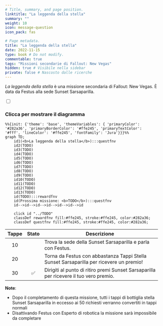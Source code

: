 ```yaml
---
# Title, summary, and page position.
linktitle: "La leggenda della stella"
summary: ""
weight: 10
icon: message-question
icon_pack: fas

# Page metadata.
title: "La leggenda della stella"
date: 2022-11-15
type: book # Do not modify.
commentable: true
tags: "Missioni secondarie di Fallout: New Vegas"
hidden: true # Visibile nella sidebar
private: false # Nascosto dalle ricerche
---
```


<div class="fnv">


*La leggenda della stella* è una missione secondaria di Fallout: New Vegas. È data da Festus alla sede Sunset Sarsaparilla.


<section class="chart-collapse">
<input type="checkbox" name="collapse2" id="handle2">
<h3 class="handle">
<label for="handle2">Clicca per mostrare il diagramma</label>
</h3>
<div class="content">

```mermaid
%%{init: {'theme': 'base', 'themeVariables': { 'primaryColor': '#282a36', 'primaryBorderColor': '#ffe245', 'primaryTextColor': '#fff', 'lineColor': '#ffe245', 'fontFamily': 'Jura'}}}%%
graph TD;
    id1(<b>La leggenda della stella</b>):::questfnv
    id2(TODO)
    id3(TODO)
    id4(TODO)
    id5(TODO)
    id6(TODO)
    id7(TODO) 
    id8(TODO)
    id9(TODO)
    id10(TODO)
    id11(TODO)
    id12(TODO)
    id13(TODO) 
    id(TODO):::rewardfnv
    id(Prossima missione: <b>TODO</b>):::questfnv
    id-->id-->id-->id-->id-->id-->id
    
    click id "../TODO"
    classDef rewardfnv fill:#ffe245, stroke:#ffe245, color:#282a36;
    classDef questfnv fill:#ffe245, stroke:#ffe245, color:#282a36;
```

</div>
</section>

| Tappe |       Stato        | Descrizione |
|:-----:|:------------------:| ----------- |
|                           10                          |            | Trova la sede della Sunset Sarsaparilla e parla con Festus.                                                                                                                 |
|                           20                          |            | Torna da Festus con abbastanza Tappi Stella Sunset Sarsaparilla per ricevere un premio!                                                                                     |
|                           30                          | :white_check_mark: | Dirigiti al punto di ritiro premi Sunset Sarsaparilla per ricevere il tuo vero premio.                                                                                      |






**Note**:
- Dopo il completamento di questa missione, tutti i tappi di bottiglia stella Sunset Sarsaparilla in eccesso ai 50 richiesti verranno convertiti in tappi normali
- Disattivando Festus con Esperto di robotica la missione sarà impossibile da completare 


</div>


